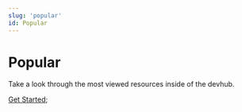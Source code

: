 ```yaml
---
slug: 'popular'
id: Popular
---
```

# Popular

Take a look through the most viewed resources inside of the devhub.

[Get Started](/popular?viewResource=0);
